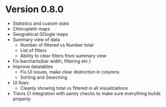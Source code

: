 # Version 0.8.0

* Statistics and custom stats
* Chloropleth maps
* Geograhical GOogle maps
* Summary view of data
	* Number of filtered vs Number total
	* List of filters
	* Ability to clear filters from summary view
* Fix barcharts(bar width, filtering etc.)
* Improve datatables
	* Fix UI issues, make clear distinction in columns
	* Sorting and Searching
* UI fixes
	* Cleanly showing total vs filtered in all visualziations
* Travis CI integration with sanity checks to make sure everything builds properly

